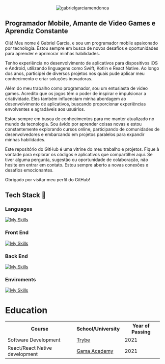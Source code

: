 ###
<p align="center"> <img src="https://media.licdn.com/dms/image/D4D16AQEYrJyWBWu8Wg/profile-displaybackgroundimage-shrink_350_1400/0/1684779848431?e=1690416000&v=beta&t=rwrOjrcASFwNyk1RtZ86VLjRvooZvR_yeG4LIDPk-ak" alt="gabrielgarciamendonca" /> </p>


## Programador Mobile, Amante de Video Games e Aprendiz Constante
Olá! Meu nome é Gabriel Garcia, e sou um programador mobile apaixonado por tecnologia. Estou sempre em busca de novos desafios e oportunidades para aprender e aprimorar minhas habilidades.

Tenho experiência no desenvolvimento de aplicativos para dispositivos iOS e Android, utilizando linguagens como Swift, Kotlin e React Native. Ao longo dos anos, participei de diversos projetos nos quais pude aplicar meu conhecimento e criar soluções inovadoras.

Além do meu trabalho como programador, sou um entusiasta de video games. Acredito que os jogos têm o poder de inspirar e impulsionar a criatividade. Eles também influenciam minha abordagem ao desenvolvimento de aplicativos, buscando proporcionar experiências envolventes e agradáveis aos usuários.

Estou sempre em busca de conhecimentos para me manter atualizado no mundo da tecnologia. Sou ávido por aprender coisas novas e estou constantemente explorando cursos online, participando de comunidades de desenvolvedores e embarcando em projetos paralelos para expandir minhas habilidades.

Este repositório do GitHub é uma vitrine do meu trabalho e projetos. Fique à vontade para explorar os códigos e aplicativos que compartilhei aqui. Se tiver alguma pergunta, sugestão ou oportunidade de colaboração, não hesite em entrar em contato. Estou sempre aberto a novas conexões e desafios emocionantes.

Obrigado por visitar meu perfil do GitHub!

## Tech Stack :rocket:
### Languages
[![My Skills](https://skillicons.dev/icons?i=js,typescript,kotlin,html)](https://skillicons.dev)
### Front End
[![My Skills](https://skillicons.dev/icons?i=react,redux,vite,electron,apollo,graphql,css)](https://skillicons.dev)
### Back End
[![My Skills](https://skillicons.dev/icons?i=nodejs,docker,nestjs,express)](https://skillicons.dev)
### Enviroments
[![My Skills](https://skillicons.dev/icons?i=vscode,visualstudio,atom,androidstudio)](https://skillicons.dev)

# Education
<table>
  <tr>
    <th>Course</th>
    <th>School/University</th>
    <th>Year of Passing</th>
  </tr>
  <tr>
    <td>Software Development</td>
    <td><a href="https://www.betrybe.com/">Trybe</a></td>
    <td>2021</td>
  </tr>
  <tr>
    <td>React/React Native development</td>
    <td><a href="https://www.gama.academy/?gclid=Cj0KCQiAhP2BBhDdARIsAJEzXlELtsicfha7bFBCM8d8OS2tcaWzW-b1F85E7x4d3dkV4EdR87_bSZAaAiaJEALw_wcB">Gama Academy</a></td>
    <td>2021</td>
  </tr>
 </table>
